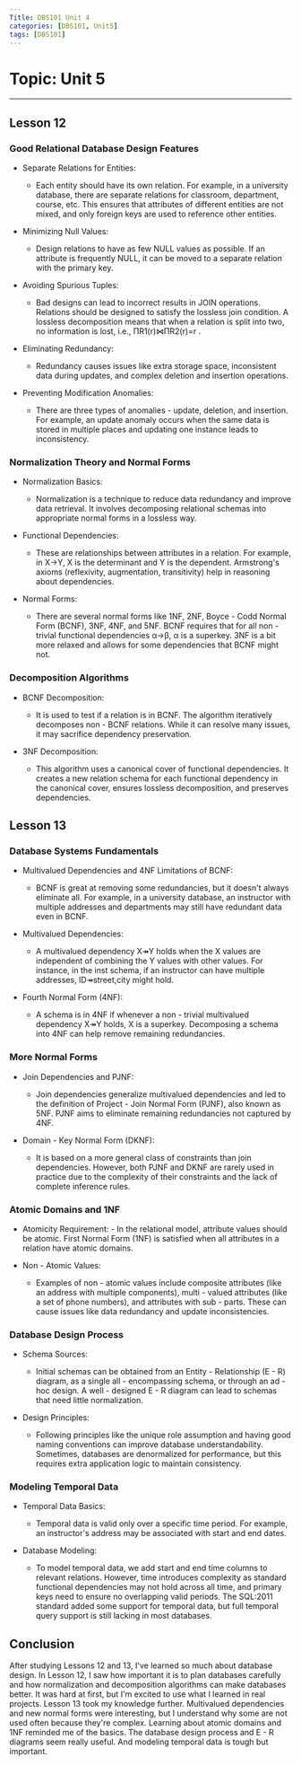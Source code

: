 ```yaml
---
Title: DBS101 Unit 4
categories: [DBS101, Unit5]
tags: [DBS101]
---
```


# Topic: Unit 5
---
## Lesson 12

### Good Relational Database Design Features
   -  Separate Relations for Entities:
      - Each entity should have its own relation.   For example, in a university database, there are separate relations for classroom, department, course, etc. This ensures that attributes of different entities are not mixed, and only foreign keys are used to reference other entities.

   - Minimizing Null Values: 
     - Design relations to have as few NULL values as possible. If an attribute is frequently NULL, it can be moved to a separate relation with the primary key.

   - Avoiding Spurious Tuples: 
     - Bad designs can lead to incorrect results in JOIN operations. Relations should be designed to satisfy the lossless join condition. A lossless decomposition means that when a relation is split into two, no information is lost, i.e., 
ΠR1(r)⋈ΠR2(r)=r
.
   - Eliminating Redundancy: 
      - Redundancy causes issues like extra storage space, inconsistent data during updates, and complex deletion and insertion operations.

   - Preventing Modification Anomalies: 
      - There are three types of anomalies - update, deletion, and insertion. For example, an update anomaly occurs when the same data is stored in multiple places and updating one instance leads to inconsistency.
### Normalization Theory and Normal Forms

   - Normalization Basics: 
     - Normalization is a technique to reduce data redundancy and improve data retrieval. It involves decomposing relational schemas into appropriate normal forms in a lossless way.

   - Functional Dependencies: 
     - These are relationships between attributes in a relation. For example, in X→Y, X is the determinant and Y is the dependent. Armstrong's axioms (reflexivity, augmentation, transitivity) help in reasoning about dependencies.

   - Normal Forms: 
     - There are several normal forms like 1NF, 2NF, Boyce - Codd Normal Form (BCNF), 3NF, 4NF, and 5NF. BCNF requires that for all non - trivial functional dependencies α→β, α is a superkey. 3NF is a bit more relaxed and allows for some dependencies that BCNF might not.
### Decomposition Algorithms
   - BCNF Decomposition: 
      - It is used to test if a relation is in BCNF. The algorithm iteratively decomposes non - BCNF relations. While it can resolve many issues, it may sacrifice dependency preservation.

   - 3NF Decomposition: 
      - This algorithm uses a canonical cover of functional dependencies. It creates a new relation schema for each functional dependency in the canonical cover, ensures lossless decomposition, and preserves dependencies.

## Lesson 13
### Database Systems Fundamentals

  - Multivalued Dependencies and 4NF
Limitations of BCNF:
     -  BCNF is great at removing some redundancies, but it doesn't always eliminate all. For example, in a university database, an instructor with multiple addresses and departments may still have redundant data even in BCNF.
  - Multivalued Dependencies: 
     - A multivalued dependency 
X↠Y holds when the X values are independent of combining the Y values with other values. For instance, in the inst schema, if an instructor can have multiple addresses, ID↠street,city might hold.

  - Fourth Normal Form (4NF): 
    - A schema is in 4NF if whenever a non - trivial multivalued dependency X↠Y holds, X
is a superkey. Decomposing a schema into 4NF can help remove remaining redundancies.

### More Normal Forms
 
  - Join Dependencies and PJNF:
    -  Join dependencies generalize multivalued dependencies and led to the definition of Project - Join Normal Form (PJNF), also known as 5NF. PJNF aims to eliminate remaining redundancies not captured by 4NF.

  - Domain - Key Normal Form (DKNF): 
     - It is based on a more general class of constraints than join dependencies. However, both PJNF and DKNF are rarely used in practice due to the complexity of their constraints and the lack of complete inference rules.

### Atomic Domains and 1NF
   - Atomicity Requirement:
    - In the relational model, attribute values should be atomic. First Normal Form (1NF) is satisfied when all attributes in a relation have atomic domains.

- Non - Atomic Values: 
    - Examples of non - atomic values include composite attributes (like an address with multiple components), multi - valued attributes (like a set of phone numbers), and attributes with sub - parts. These can cause issues like data redundancy and update inconsistencies.

### Database Design Process

  - Schema Sources: 
    - Initial schemas can be obtained from an Entity - Relationship (E - R) diagram, as a single all - encompassing schema, or through an ad - hoc design. A well - designed E - R diagram can lead to schemas that need little normalization.

  - Design Principles: 
    - Following principles like the unique role assumption and having good naming conventions can improve database understandability. Sometimes, databases are denormalized for performance, but this requires extra application logic to maintain consistency.

### Modeling Temporal Data
  -  Temporal Data Basics: 
     - Temporal data is valid only over a specific time period. For example, an instructor's address may be associated with start and end dates.

  - Database Modeling: 
     - To model temporal data, we add start and end time columns to relevant relations. However, time introduces complexity as standard functional dependencies may not hold across all time, and primary keys need to ensure no overlapping valid periods. The SQL:2011 standard added some support for temporal data, but full temporal query support is still lacking in most databases.

## Conclusion
After studying Lessons 12 and 13, I've learned so much about database design. In Lesson 12, I saw how important it is to plan databases carefully and how normalization and decomposition algorithms can make databases better. It was hard at first, but I'm excited to use what I learned in real projects.
Lesson 13 took my knowledge further. Multivalued dependencies and new normal forms were interesting, but I understand why some are not used often because they're complex. Learning about atomic domains and 1NF reminded me of the basics. The database design process and E - R diagrams seem really useful. And modeling temporal data is tough but important.

